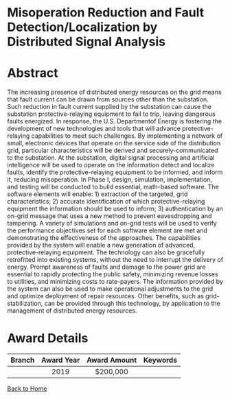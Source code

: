 
Misoperation Reduction and Fault Detection/Localization by Distributed Signal Analysis
======================================================================================

# Abstract


The increasing presence of distributed energy resources on the grid means that fault current can be drawn from sources other than the substation. Such reduction in fault current supplied by the substation can cause the substation protective-relaying equipment to fail to trip, leaving dangerous faults energized. In response, the U.S. Departmentof Energy is fostering the development of new technologies and tools that will advance protective-relaying capabilities to meet such challenges. By implementing a network of small, electronic devices that operate on the service side of the distribution grid, particular characteristics will be derived and securely-communicated to the substation. At the substation, digital signal processing and artificial intelligence will be used to operate on the information detect and localize faults, identify the protective-relaying equipment to be informed, and inform it, reducing misoperation. In Phase I, design, simulation, implementation, and testing will be conducted to build essential, math-based software. The software elements will enable: 1) extraction of the targeted, grid characteristics; 2) accurate identification of which protective-relaying equipment the information should be used to inform; 3) authentication by an on-grid message that uses a new method to prevent eavesdropping and tampering. A variety of simulations and on-grid tests will be used to verify the performance objectives set for each software element are met and demonstrating the effectiveness of the approaches. The capabilities provided by the system will enable a new generation of advanced, protective-relaying equipment. The technology can also be gracefully retrofitted into existing systems, without the need to interrupt the delivery of energy. Prompt awareness of faults and damage to the power grid are essential to rapidly protecting the public safety, minimizing revenue losses to utilities, and minimizing costs to rate-payers. The information provided by the system can also be used to make operational adjustments to the grid and optimize deployment of repair resources. Other benefits, such as grid-stabilization, can be provided through this technology, by application to the management of distributed energy resources.  

# Award Details

|Branch|Award Year|Award Amount|Keywords|
| :---: | :---: | :---: | :---: |
||2019|$200,000||
  
  


[Back to Home](https://github.com/chrischow/dod_sbir_awards/Reports/CC/#780)